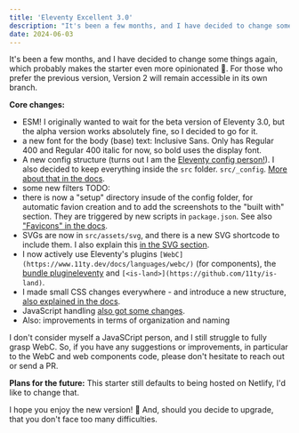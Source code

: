 ```yaml
---
title: 'Eleventy Excellent 3.0'
description: "It's been a few months, and I have decided to change some things again, which probably makes the starter even more opinionated. 🤷 Eleventy Excellent 3.0 changed to ESM, has a new config structure and uses web components."
date: 2024-06-03
---
```


It's been a few months, and I have decided to change some things again, which probably makes the starter even more opinionated 🤷. For those who prefer the previous version, Version 2 will remain accessible in its own branch.

**Core changes:**

- ESM! I originally wanted to wait for the beta version of Eleventy 3.0, but the alpha version works absolutely fine, so I decided to go for it.
- a new font for the body (base) text: Inclusive Sans. Only has Regular 400 and Regular 400 italic for now, so bold uses the display font.
- A new config structure (turns out I am the [Eleventy config person!](https://front-end.social/@lene/112530901535448479)). I also decided to keep everything inside the `src` folder. `src/_config`. [More about that in the docs](/get-started/#config).
- some new filters TODO:
- there is now a "setup" directory insude of the config folder, for automatic favion creation and to add the screenshots to the "built with" section. They are triggered by new scripts in `package.json`. See also ["Favicons" in the docs](/get-started/#favicons).
- SVGs are now in `src/assets/svg`, and there is a new SVG shortcode to include them. I also explain this [in the SVG section](/get-started/#svg).
- I now actively use Eleventy's plugins `[WebC](https://www.11ty.dev/docs/languages/webc/)` (for components), the [bundle plugineleventy](https://github.com/11ty/eleventy-plugin-bundle) and `[<is-land>](https://github.com/11ty/is-land)`.
- I made small CSS changes everywhere - and introduce a new structure, [also explained in the docs](/get-started/#css).
- JavaScript handling [also got some changes](/get-started/#javascript).
- Also: improvements in terms of organization and naming

I don't consider myself a JavaSCript person, and I still struggle to fully grasp WebC. So, if you have any suggestions or improvements, in particular to the WebC and web components code, please don't hesitate to reach out or send a PR.

**Plans for the future:**
This starter still defaults to being hosted on Netlify, I'd like to change that.

I hope you enjoy the new version! 🌟 And, should you decide to upgrade, that you don't face too many difficulties.